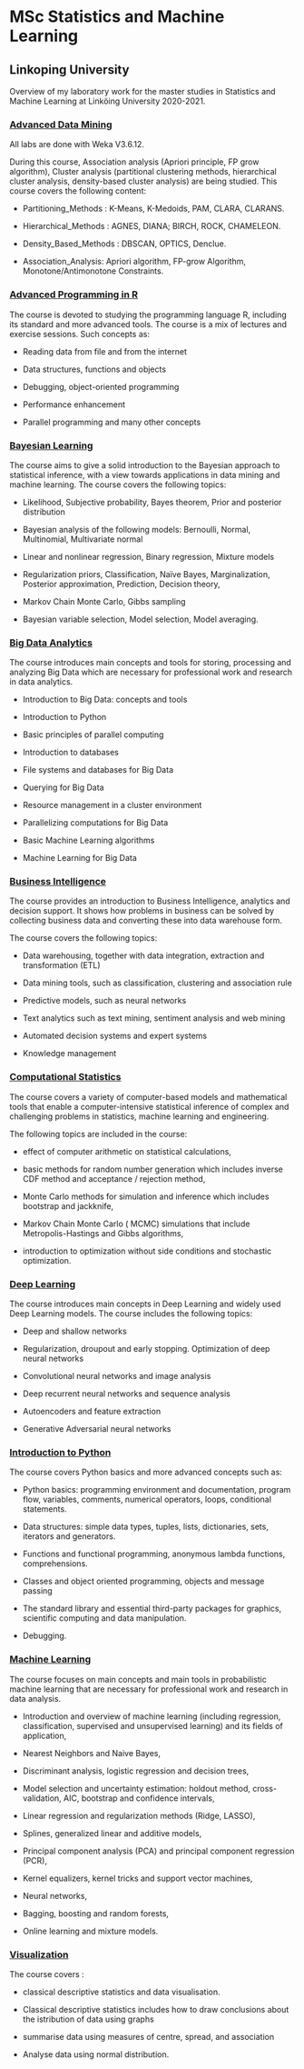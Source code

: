 # MSc Statistics and Machine Learning
## Linkoping University
Overview of my laboratory work for the master studies in Statistics and Machine Learning at Linköing University 2020-2021.


### [Advanced Data Mining](https://github.com/zahrajalilpour292/LIU/tree/main/Advanced%20Data%20Mining)

All labs are done with Weka V3.6.12.

During this course, Association analysis (Apriori principle, FP grow algorithm), Cluster analysis (partitional clustering methods, hierarchical cluster analysis, density-based cluster analysis) are being studied.
This course covers the following content:

* Partitioning_Methods : K-Means, K-Medoids, PAM, CLARA, CLARANS.

* Hierarchical_Methods : AGNES, DIANA; BIRCH, ROCK, CHAMELEON.

* Density_Based_Methods : DBSCAN, OPTICS, Denclue.

* Association_Analysis: Apriori algorithm, FP-grow Algorithm, Monotone/Antimonotone Constraints.

### [Advanced Programming in R](https://github.com/zahrajalilpour292/LIU/tree/main/Advanced%20Programming%20in%20R)

The course is devoted to studying the programming language R, including its standard and more advanced tools. The course is a mix of lectures and exercise sessions. Such concepts as:
* Reading data from file and from the internet

* Data structures, functions and objects

* Debugging, object-oriented programming

* Performance enhancement

* Parallel programming and many other concepts

### [Bayesian Learning](https://github.com/zahrajalilpour292/LIU/tree/main/Bayesian%20Learning)

The course aims to give a solid introduction to the Bayesian approach to statistical inference, with a view towards applications in data mining and 
machine learning. 
The course covers the following topics:
*  Likelihood, Subjective probability, Bayes theorem, Prior and posterior distribution

*  Bayesian analysis of the following models: Bernoulli, Normal, Multinomial, Multivariate normal

*  Linear and nonlinear regression, Binary regression, Mixture models

*  Regularization priors, Classification, Naïve Bayes, Marginalization, Posterior approximation, Prediction, Decision theory,

*  Markov Chain Monte Carlo, Gibbs sampling

*  Bayesian variable selection, Model selection, Model averaging. 

### [Big Data Analytics](https://github.com/zahrajalilpour292/LIU/tree/main/Big%20Data%20Analytics)

The course introduces main concepts and tools for storing, processing and analyzing Big Data which are necessary for professional work and research in data analytics.

*  Introduction to Big Data: concepts and tools

*  Introduction to Python

*  Basic principles of parallel computing

*  Introduction to databases

*  File systems and databases for Big Data 

*  Querying for Big Data 

*  Resource management in a cluster environment

*  Parallelizing computations for Big Data 

*  Basic Machine Learning algorithms

*  Machine Learning for Big Data

### [Business Intelligence](https://github.com/zahrajalilpour292/LIU/tree/main/Business%20Intelligence)

The course provides an introduction to Business Intelligence, analytics and decision support. It shows how problems in business can be solved by
collecting business data and converting these into data warehouse form.

The course covers the following topics:

*  Data warehousing, together with data integration, extraction and transformation (ETL)

*  Data mining tools, such as classification, clustering and association rule

*  Predictive models, such as neural networks

*  Text analytics such as text mining, sentiment analysis and web mining
 
*  Automated decision systems and expert systems 
   
*  Knowledge management


### [Computational Statistics](https://github.com/zahrajalilpour292/LIU/tree/main/Computational%20Statistics)

The course covers a variety of computer-based models and mathematical tools that enable a computer-intensive statistical inference of complex and challenging problems in statistics, machine learning and engineering.


The following topics are included in the course:

*  effect of computer arithmetic on statistical calculations,

*  basic methods for random number generation which includes inverse CDF method and acceptance / rejection method,

*  Monte Carlo methods for simulation and inference which includes bootstrap and jackknife,

*  Markov Chain Monte Carlo ( MCMC) simulations that include Metropolis-Hastings and Gibbs algorithms,

*  introduction to optimization without side conditions and stochastic optimization.

### [Deep Learning](https://github.com/zahrajalilpour292/LIU/tree/main/DeepLearning)

The course introduces main concepts in Deep Learning and widely used Deep Learning models.  The course includes the following topics:

*  Deep and shallow networks

*  Regularization, droupout and early stopping. Optimization of deep neural networks

*  Convolutional neural networks and image analysis

*  Deep recurrent neural networks and sequence analysis

*  Autoencoders and feature extraction

*  Generative Adversarial neural networks

### [Introduction to Python](https://github.com/zahrajalilpour292/LIU/tree/main/Introduction%20to%20Python)

The course covers Python basics and more advanced concepts such as:

*  Python basics: programming environment and documentation, program flow, variables, comments, numerical operators, loops, conditional statements.

*  Data structures: simple data types, tuples, lists, dictionaries, sets,  iterators and generators.

*  Functions and functional programming, anonymous lambda functions, comprehensions.
 
*  Classes and object oriented programming, objects and message passing

*  The standard library and essential third-party packages for graphics, scientific computing and data manipulation.

*  Debugging.

### [Machine Learning](https://github.com/zahrajalilpour292/LIU/tree/main/Machine%20Learning)

The course focuses on main concepts and main tools in probabilistic machine learning that are necessary for professional work and research in data analysis.

*  Introduction and overview of machine learning (including regression, classification, supervised and unsupervised learning) and its fields of application,

*  Nearest Neighbors and Naive Bayes,

*  Discriminant analysis, logistic regression and decision trees,

*  Model selection and uncertainty estimation: holdout method, cross-validation, AIC, bootstrap and confidence intervals,

*  Linear regression and regularization methods (Ridge, LASSO),

*  Splines, generalized linear and additive models,

*  Principal component analysis (PCA) and principal component regression (PCR),

*  Kernel equalizers, kernel tricks and support vector machines,

*  Neural networks,

*  Bagging, boosting and random forests,

*  Online learning and mixture models.

### [Visualization](https://github.com/zahrajalilpour292/LIU/tree/main/Visualization/project)

The course covers :

*  classical descriptive statistics and data visualisation.

*  Classical descriptive statistics includes how to draw conclusions about the istribution of data using graphs 

*  summarise data using measures of centre, spread, and association
  
*  Analyse data using normal distribution.

